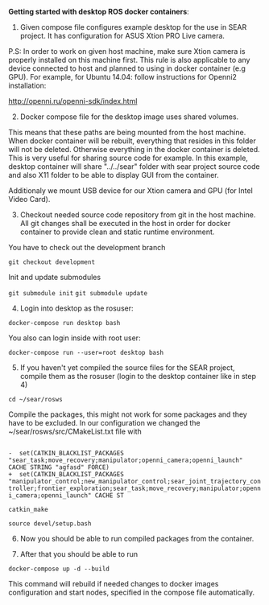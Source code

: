 

<b>Getting started with desktop ROS docker containers</b>:


1) Given compose file configures example desktop for the use in SEAR project.
It has configuration for ASUS Xtion PRO Live camera.

P.S: In order to work on given host machine, make sure Xtion camera is properly
installed on this machine first. This rule is also applicable to any device
connected to host and planned to using in docker container (e.g GPU).
For example, for Ubuntu 14.04: follow instructions for Openni2 installation:

<url>http://openni.ru/openni-sdk/index.html</url>

2) Docker compose file for the desktop image uses shared volumes.

This means that these paths are being mounted from the host machine.
When docker container will be rebuilt, everything that resides in this folder
will not be deleted. Otherwise everything in the docker container is deleted.
This is very useful for sharing source code for example. 
In this example, desktop container will share "../../sear" folder with sear project
source code and also X11 folder to be able to display GUI from the container.

Additionaly we mount USB device for our Xtion camera and GPU (for Intel Video 
Card).

3) Checkout needed source code repository from git in the host machine. All 
git changes shall be executed in the host in order for docker container to
provide clean and static runtime environment.

You have to check out the development branch

<code>git checkout development</code>

Init and update submodules

<code>git submodule init</code>
<code>git submodule update</code>


4) Login into desktop as the rosuser:

<code>docker-compose run desktop bash</code>

You also can login inside with root user:

<code>docker-compose run --user=root desktop bash</code>

5) If you haven't yet compiled the source files for the SEAR project, compile them as the rosuser (login to the desktop container like in step 4)

<code>cd ~/sear/rosws</code>

Compile the packages, this might not work for some packages and they have to be excluded.
In our configuration we changed the ~/sear/rosws/src/CMakeList.txt file with

<code>
-  set(CATKIN_BLACKLIST_PACKAGES "sear_task;move_recovery;manipulator;openni_camera;openni_launch" CACHE STRING "agfasd" FORCE)
+  set(CATKIN_BLACKLIST_PACKAGES "manipulator_control;new_manipulator_control;sear_joint_trajectory_controller;frontier_exploration;sear_task;move_recovery;manipulator;openni_camera;openni_launch" CACHE ST
</code>

<code>catkin_make</code>

<code>source devel/setup.bash</code>


6) Now you should be able to run compiled packages from the container.

7) After that you should be able to run

<code>docker-compose up -d --build</code>

This command will rebuild if needed changes to docker images configuration and
start nodes, specified in the compose file automatically.


